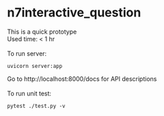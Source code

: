 # n7interactive_question
This is a quick prototype \
Used time: < 1 hr \
\
To run server:
```
uvicorn server:app
```
Go to http://localhost:8000/docs for API descriptions \
\
To run unit test:
```
pytest ./test.py -v
```
